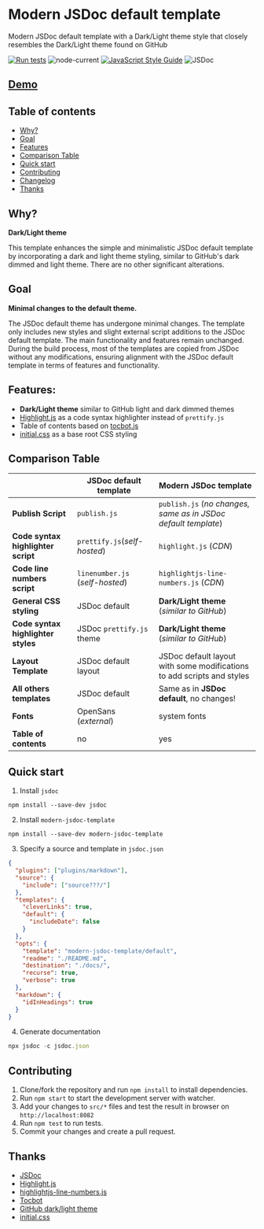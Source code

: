 # Modern JSDoc default template

Modern JSDoc default template with a Dark/Light theme style that closely resembles the Dark/Light theme found on GitHub

[![Run tests](https://github.com/dmh/modern-jsdoc-template/actions/workflows/test.yml/badge.svg)](https://github.com/dmh/modern-jsdoc-template/actions/workflows/test.yml)
![node-current](https://img.shields.io/node/v/modern-jsdoc-template)
[![JavaScript Style Guide](https://img.shields.io/badge/code_style-standard-brightgreen.svg)](https://standardjs.com)
![JSDoc](https://img.shields.io/badge/API\%20documentation-JSDoc-yellow)

## [**Demo**](https://dmh.github.io/modern-jsdoc-template)

## Table of contents

- [Why?](#why)
- [Goal](#goal)
- [Features](#features)
- [Comparison Table](#comparison-table)
- [Quick start](#quick-start)
- [Contributing](#contributing)
- [Changelog](CHANGELOG.md)
- [Thanks](#thanks)

## Why?
**Dark/Light theme**

This template enhances the simple and minimalistic JSDoc default template by incorporating a dark and light theme styling, similar to GitHub's dark dimmed and light theme. There are no other significant alterations.

## Goal
**Minimal changes to the default theme.**

The JSDoc default theme has undergone minimal changes. The template only includes new styles and slight external script additions to the JSDoc default template. The main functionality and features remain unchanged. During the build process, most of the templates are copied from JSDoc without any modifications, ensuring alignment with the JSDoc default template in terms of features and functionality.

## Features:
- **Dark/Light theme** similar to GitHub light and dark dimmed themes
- [Highlight.js](https://github.com/highlightjs/highlight.js) as a code syntax highlighter instead of `prettify.js`
- Table of contents based on [tocbot.js](https://github.com/tscanlin/tocbot)
- [initial.css](https://www.npmjs.com/package/@resultify/initial.css) as a base root CSS styling

## Comparison Table
||JSDoc default template|Modern JSDoc template|
|---|---|---|
|**Publish Script**|`publish.js`|`publish.js` (_no changes, same as in JSDoc default template_)|
|**Code syntax highlighter script**|`prettify.js`(_self-hosted_)|`highlight.js` (_CDN_)|
|**Code line numbers script**|`linenumber.js` (_self-hosted_)|`highlightjs-line-numbers.js` (_CDN_)|
|**General CSS styling**|JSDoc default|**Dark/Light theme** (_similar to GitHub_)|
|**Code syntax highlighter styles**|JSDoc `prettify.js` theme|**Dark/Light theme** (_similar to GitHub_)|
|**Layout Template**|JSDoc default layout |JSDoc default layout with some modifications to add scripts and styles|
|**All others templates**|JSDoc default|Same as in **JSDoc default**, no changes!
|**Fonts**|OpenSans (_external_)|system fonts|
|**Table of contents**|no|yes|

## Quick start
1. Install `jsdoc`
```
npm install --save-dev jsdoc
```
2. Install `modern-jsdoc-template`
```
npm install --save-dev modern-jsdoc-template
```
3. Specify a source and template in `jsdoc.json`
```json
{
  "plugins": ["plugins/markdown"],
  "source": {
    "include": ["source???/"]
  },
  "templates": {
    "cleverLinks": true,
    "default": {
      "includeDate": false
    }
  },
  "opts": {
    "template": "modern-jsdoc-template/default",
    "readme": "./README.md",
    "destination": "./docs/",
    "recurse": true,
    "verbose": true
  },
  "markdown": {
    "idInHeadings": true
  }
}
```
4. Generate documentation
```js
npx jsdoc -c jsdoc.json
```

## Contributing
1. Clone/fork the repository and run `npm install` to install dependencies.
2. Run `npm start` to start the development server with watcher.
3. Add your changes to `src/*` files and test the result in browser on `http://localhost:8082`
4. Run `npm test` to run tests.
5. Commit your changes and create a pull request.

## Thanks
- [JSDoc](https://jsdoc.app)
- [Highlight.js](https://github.com/highlightjs/highlight.js)
- [highlightjs-line-numbers.js](https://github.com/wcoder/highlightjs-line-numbers.js/)
- [Tocbot](https://github.com/tscanlin/tocbot)
- [GitHub dark/light theme](https://github.com)
- [initial.css](https://www.npmjs.com/package/@resultify/initial.css)
